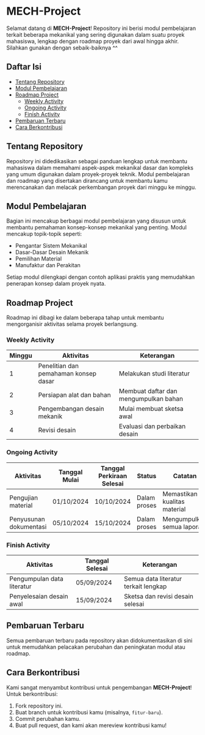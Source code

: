 # MECH-Project

Selamat datang di **MECH-Project**! Repository ini berisi modul pembelajaran terkait beberapa mekanikal yang sering digunakan dalam suatu proyek mahasiswa, lengkap dengan roadmap proyek dari awal hingga akhir. Silahkan gunakan dengan sebaik-baiknya ^^

## Daftar Isi
- [Tentang Repository](#tentang-repository)
- [Modul Pembelajaran](#modul-pembelajaran)
- [Roadmap Project](#roadmap-project)
  - [Weekly Activity](#weekly-activity)
  - [Ongoing Activity](#ongoing-activity)
  - [Finish Activity](#finish-activity)
- [Pembaruan Terbaru](#pembaruan-terbaru)
- [Cara Berkontribusi](#cara-berkontribusi)

## Tentang Repository
Repository ini didedikasikan sebagai panduan lengkap untuk membantu mahasiswa dalam memahami aspek-aspek mekanikal dasar dan kompleks yang umum digunakan dalam proyek-proyek teknik. Modul pembelajaran dan roadmap yang disertakan dirancang untuk membantu kamu merencanakan dan melacak perkembangan proyek dari minggu ke minggu.

## Modul Pembelajaran
Bagian ini mencakup berbagai modul pembelajaran yang disusun untuk membantu pemahaman konsep-konsep mekanikal yang penting. Modul mencakup topik-topik seperti:
- Pengantar Sistem Mekanikal
- Dasar-Dasar Desain Mekanik
- Pemilihan Material
- Manufaktur dan Perakitan

Setiap modul dilengkapi dengan contoh aplikasi praktis yang memudahkan penerapan konsep dalam proyek nyata.

## Roadmap Project
Roadmap ini dibagi ke dalam beberapa tahap untuk membantu mengorganisir aktivitas selama proyek berlangsung.

### Weekly Activity
| Minggu | Aktivitas                                      | Keterangan                              |
|--------|-----------------------------------------------|-----------------------------------------|
| 1      | Penelitian dan pemahaman konsep dasar         | Melakukan studi literatur               |
| 2      | Persiapan alat dan bahan                      | Membuat daftar dan mengumpulkan bahan   |
| 3      | Pengembangan desain mekanik                   | Mulai membuat sketsa awal               |
| 4      | Revisi desain                                 | Evaluasi dan perbaikan desain           |

### Ongoing Activity
| Aktivitas            | Tanggal Mulai | Tanggal Perkiraan Selesai | Status       | Catatan                          |
|----------------------|---------------|---------------------------|--------------|----------------------------------|
| Pengujian material   | 01/10/2024    | 10/10/2024                | Dalam proses | Memastikan kualitas material     |
| Penyusunan dokumentasi | 05/10/2024 | 15/10/2024                | Dalam proses | Mengumpulkan semua laporan       |

### Finish Activity
| Aktivitas                 | Tanggal Selesai | Keterangan                           |
|---------------------------|-----------------|--------------------------------------|
| Pengumpulan data literatur | 05/09/2024     | Semua data literatur terkait lengkap |
| Penyelesaian desain awal  | 15/09/2024      | Sketsa dan revisi desain selesai     |

## Pembaruan Terbaru
Semua pembaruan terbaru pada repository akan didokumentasikan di sini untuk memudahkan pelacakan perubahan dan peningkatan modul atau roadmap.

## Cara Berkontribusi
Kami sangat menyambut kontribusi untuk pengembangan **MECH-Project**! Untuk berkontribusi:
1. Fork repository ini.
2. Buat branch untuk kontribusi kamu (misalnya, `fitur-baru`).
3. Commit perubahan kamu.
4. Buat pull request, dan kami akan mereview kontribusi kamu!
